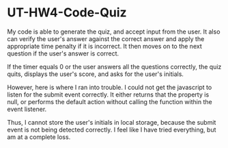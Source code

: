 # UT-HW4-Code-Quiz

My code is able to generate the quiz, and accept input from the user. It also can verify the user's answer against the correct answer and apply the appropriate time penalty if it is incorrect. It then moves on to the next question if the user's answer is correct.

If the timer equals 0 or the user answers all the questions correctly, the quiz quits, displays the user's score, and asks for the user's initials.

However, here is where I ran into trouble. I could not get the javascript to listen for the submit event correctly. It either returns that the property is null, or performs the default action without calling the function within the event listener. 

Thus, I cannot store the user's initials in local storage, because the submit event is not being detected correctly. I feel like I have tried everything, but am at a complete loss.